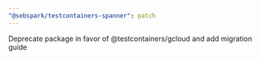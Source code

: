 ```yaml
---
"@sebspark/testcontainers-spanner": patch
---
```


Deprecate package in favor of @testcontainers/gcloud and add migration guide

